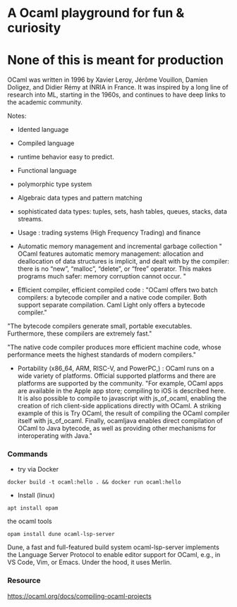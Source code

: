 # A Ocaml playground for fun & curiosity
# None of this is meant for production

OCaml was written in 1996 by Xavier Leroy, Jérôme Vouillon, Damien Doligez, and Didier Rémy at INRIA in France. It was inspired by a long line of research into ML, starting in the 1960s, and continues to have deep links to the academic community.

Notes:

- Idented language
- Compiled language
- runtime behavior easy to predict. 
- Functional language 
- polymorphic type system
- Algebraic data types and pattern matching 
- sophisticated data types: tuples, sets, hash tables, queues, stacks, data streams.
- Usage : trading systems (High Frequency Trading)  and finance

- Automatic memory management and incremental garbage collection
" OCaml features automatic memory management: allocation and deallocation of data structures is implicit, and dealt with by the compiler: there is no “new”, “malloc”, “delete”, or “free” operator. This makes programs much safer: memory corruption cannot occur. "

- Efficient compiler, efficient compiled code : "OCaml offers two batch compilers: a bytecode compiler and a native code compiler. Both support separate compilation. Caml Light only offers a bytecode compiler."

"The bytecode compilers generate small, portable executables. Furthermore, these compilers are extremely fast."

"The native code compiler produces more efficient machine code, whose performance meets the highest standards of modern compilers."

- Portability (x86_64, ARM, RISC-V, and PowerPC,) : OCaml runs on a wide variety of platforms. Official supported platforms and there are platforms are supported by the community. "For example, OCaml apps are available in the Apple app store; compiling to iOS is described here. It is also possible to compile to javascript with js_of_ocaml, enabling the creation of rich client-side applications directly with OCaml. A striking example of this is Try OCaml, the result of compiling the OCaml compiler itself with js_of_ocaml. Finally, ocamljava enables direct compilation of OCaml to Java bytecode, as well as providing other mechanisms for interoperating with Java."

### Commands

- try via Docker

```shell
docker build -t ocaml:hello . && docker run ocaml:hello
```

-  Install (linux)

```shell
apt install opam
```
the ocaml tools 

```shell
opam install dune ocaml-lsp-server
```
Dune, a fast and full-featured build system
ocaml-lsp-server implements the Language Server Protocol to enable editor support for OCaml, e.g., in VS Code, Vim, or Emacs. Under the hood, it uses Merlin.

### Resource

https://ocaml.org/docs/compiling-ocaml-projects